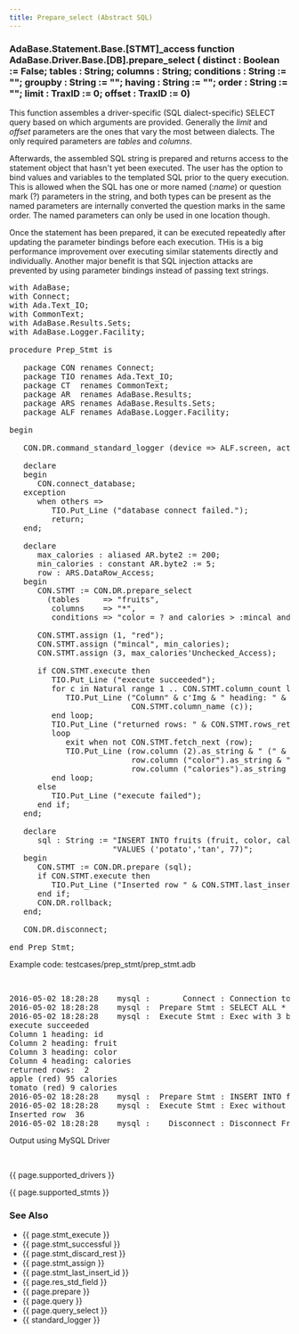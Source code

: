 ```yaml
---
title: Prepare_select (Abstract SQL)
---
```


<div class="leftside">
<h3>AdaBase.Statement.Base.[STMT]_access function<br/>
AdaBase.Driver.Base.[DB].prepare_select  (
                          distinct    : Boolean := False;
                          tables      : String;
                          columns     : String;
                          conditions  : String := "";
                          groupby     : String := "";
                          having      : String := "";
                          order       : String := "";
                          limit       : TraxID := 0;
                          offset      : TraxID := 0)</h3>

<p>This function assembles a driver-specific (SQL dialect-specific)
SELECT query based on which arguments are provided.  Generally the
<i>limit</i> and <i>offset</i> parameters are the ones that vary the
most between dialects.  The only required parameters are <i>tables</i>
and <i>columns</i>.
</p>
<p>Afterwards, the assembled SQL string is prepared and returns
access to the statement object that hasn't yet been executed.  The user
has the option to bind values and variables to the templated SQL prior
to the query execution.  This is allowed when the SQL has one or more
named (:<i>name</i>) or question mark (?) parameters in the string,
and both types can be present as the named parameters are internally
converted the question marks in the same order.  The named parameters
can only be used in one location though.
</p>
<p>
Once the statement has been prepared, it can be executed repeatedly after
updating the parameter bindings before each execution.  THis is a big
performance improvement over executing similar statements directly
and individually.  Another major benefit is that SQL injection attacks
are prevented by using parameter bindings instead of passing text strings.
</p>

<pre class="code">
with AdaBase;
with Connect;
with Ada.Text_IO;
with CommonText;
with AdaBase.Results.Sets;
with AdaBase.Logger.Facility;

procedure Prep_Stmt is

   package CON renames Connect;
   package TIO renames Ada.Text_IO;
   package CT  renames CommonText;
   package AR  renames AdaBase.Results;
   package ARS renames AdaBase.Results.Sets;
   package ALF renames AdaBase.Logger.Facility;

begin

   CON.DR.command_standard_logger (device => ALF.screen, action => ALF.attach);

   declare
   begin
      CON.connect_database;
   exception
      when others =>
         TIO.Put_Line ("database connect failed.");
         return;
   end;

   declare
      max_calories : aliased AR.byte2 := 200;
      min_calories : constant AR.byte2 := 5;
      row : ARS.DataRow_Access;
   begin
      CON.STMT := CON.DR.prepare_select
        (tables     => "fruits",
         columns    => "*",
         conditions => "color = ? and calories > :mincal and calories < ?");

      CON.STMT.assign (1, "red");
      CON.STMT.assign ("mincal", min_calories);
      CON.STMT.assign (3, max_calories'Unchecked_Access);

      if CON.STMT.execute then
         TIO.Put_Line ("execute succeeded");
         for c in Natural range 1 .. CON.STMT.column_count loop
            TIO.Put_Line ("Column" & c'Img & " heading: " &
                          CON.STMT.column_name (c));
         end loop;
         TIO.Put_Line ("returned rows: " & CON.STMT.rows_returned'Img);
         loop
            exit when not CON.STMT.fetch_next (row);
            TIO.Put_Line (row.column (2).as_string & " (" &
                          row.column ("color").as_string & ") " &
                          row.column ("calories").as_string  & " calories");
         end loop;
      else
         TIO.Put_Line ("execute failed");
      end if;
   end;

   declare
      sql : String := "INSERT INTO fruits (fruit, color, calories) " &
                      "VALUES ('potato','tan', 77)";
   begin
      CON.STMT := CON.DR.prepare (sql);
      if CON.STMT.execute then
         TIO.Put_Line ("Inserted row " & CON.STMT.last_insert_id'Img);
      end if;
      CON.DR.rollback;
   end;

   CON.DR.disconnect;

end Prep_Stmt;
</pre>
<p class="caption">Example code: testcases/prep_stmt/prep_stmt.adb</p>
<br/>
<pre class="output">
2016-05-02 18:28:28    mysql :       Connect : Connection to adabase_examples database succeeded.
2016-05-02 18:28:28    mysql :  Prepare Stmt : SELECT ALL * FROM fruits WHERE color = ? and calories > ?       and calories < ?
2016-05-02 18:28:28    mysql :  Execute Stmt : Exec with 3 bound parameters
execute succeeded
Column 1 heading: id
Column 2 heading: fruit
Column 3 heading: color
Column 4 heading: calories
returned rows:  2
apple (red) 95 calories
tomato (red) 9 calories
2016-05-02 18:28:28    mysql :  Prepare Stmt : INSERT INTO fruits (fruit, color, calories) VALUES ('potato','tan', 77)
2016-05-02 18:28:28    mysql :  Execute Stmt : Exec without bound parameters
Inserted row  36
2016-05-02 18:28:28    mysql :    Disconnect : Disconnect From database
</pre>
<p class="caption">Output using MySQL Driver</p>
<br/>
<p>{{ page.supported_drivers }}</p>
<p>{{ page.supported_stmts }}</p>
</div>
<div class="sidenav">
  <h3>See Also</h3>
  <ul>
    <li>{{ page.stmt_execute }}</li>
    <li>{{ page.stmt_successful }}</li>
    <li>{{ page.stmt_discard_rest }}</li>
    <li>{{ page.stmt_assign }}</li>
    <li>{{ page.stmt_last_insert_id }}</li>
    <li>{{ page.res_std_field }}</li>
    <li>{{ page.prepare }}</li>
    <li>{{ page.query }}</li>
    <li>{{ page.query_select }}</li>
    <li>{{ standard_logger }}</li>
  </ul>
</div>
